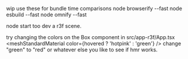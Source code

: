 wip 
use these for bundle time comparisons
node browserify --fast
node esbuild --fast
node omnify --fast

node start too dev a r3f scene. 

try changing the colors on the Box component in src/app-r3f/App.tsx 
<meshStandardMaterial color={hovered ? 'hotpink' : 'green'} /> 
change "green" to "red" or whatever else you like to see if hmr works.